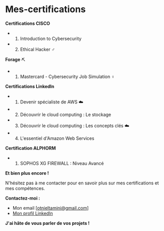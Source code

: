 # Mes-certifications 

**Certifications CISCO** ️

* 1. Introduction to Cybersecurity 
* 2. Ethical Hacker ️‍♂️

**Forage** ⛏️

* 1. Mastercard - Cybersecurity Job Simulation ️‍♀️

**Certifications LinkedIn** 

* 1. Devenir spécialiste de AWS ☁️
* 2. Découvrir le cloud computing : Le stockage 
* 3. Découvrir le cloud computing : Les concepts clés ☁️
* 4. L'essentiel d'Amazon Web Services 

**Certification ALPHORM** ️

* 1. SOPHOS XG FIREWALL : Niveau Avancé ️

**Et bien plus encore !** 

N'hésitez pas à me contacter pour en savoir plus sur mes certifications et mes compétences. 

**Contactez-moi :** 

* Mon email [otnieltamini@gmail.com]
* [Mon profil LinkedIn](https://www.linkedin.com/in/otniel-tamini/)

**J'ai hâte de vous parler de vos projets !** 
